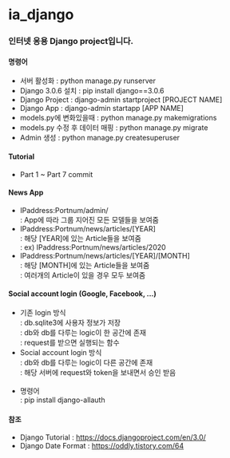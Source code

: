 # ia_django
### 인터넷 응용 Django project입니다.
#### 명령어
* 서버 활성화 : python manage.py runserver
* Django 3.0.6 설치 : pip install django==3.0.6
* Django Project : django-admin startproject [PROJECT NAME]
* Django App : django-admin startapp [APP NAME]
* models.py에 변화있을때 : python manage.py makemigrations
* models.py 수정 후 데이터 매핑 : python manage.py migrate
* Admin 생성 : python manage.py createsuperuser
#### Tutorial
* Part 1 ~ Part 7 commit
#### News App
* IPaddress:Portnum/admin/ <br>
: App에 따라 그룹 지어진 모든 모델들을 보여줌
* IPaddress:Portnum/news/articles/[YEAR] <br>
: 해당 [YEAR]에 있는 Article들을 보여줌 <br>
: ex) IPaddress:Portnum/news/articles/2020
* IPaddress:Portnum/news/articles/[YEAR]/[MONTH] <br>
: 해당 [MONTH]에 있는 Article들을 보여줌 <br>
: 여러개의 Article이 있을 경우 모두 보여줌

#### Social account login (Google, Facebook, ...)
* 기존 login 방식<br>
: db.sqlite3에 사용자 정보가 저장<br>
: db와 db를 다루는 logic이 한 공간에 존재<br>
: request를 받으면 실행되는 함수 
* Social account login 방식 <br>
: db와 db를 다루는 logic이 다른 공간에 존재<br>
: 해당 서버에 request와 token을 보내면서 승인 받음 <br><br>
* 명령어 <br>
: pip install django-allauth


#### 참조
* Django Tutorial : https://docs.djangoproject.com/en/3.0/
* Django Date Format : https://oddly.tistory.com/64

